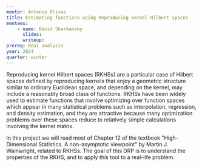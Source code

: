 ```yaml
---
mentor: Antonio Olivas
title: Estimating functions using Reproducing kernel Hilbert spaces
mentees:
    - name: David Sharkansky
      slides: 
      writeup:
prereq: Real analysis
year: 2024
quarter: winter
---
```

Reproducing kernel Hilbert spaces (RKHSs) are a particular case of Hilbert spaces defined by reproducing kernels that enjoy a geometric structure similar to ordinary Euclidean space, and depending on the kernel, may include a reasonably broad class of functions. RKHSs have been widely used to estimate functions that involve optimizing over function spaces which appear in many statistical problems such as interpolation, regression, and density estimation, and they are attractive because many optimization problems over these spaces reduce to relatively simple calculations involving the kernel matrix.

In this project we will read most of Chapter 12 of the textbook "High-Dimensional Statistics. A non-asymptotic viewpoint" by Martin J. Wainwright, related to RKHSs. The goal of this DRP is to understand the properties of the RKHS, and to apply this tool to a real-life problem.